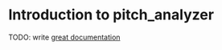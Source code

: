 # Introduction to pitch_analyzer

TODO: write [great documentation](http://jacobian.org/writing/what-to-write/)
